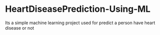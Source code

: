 # HeartDiseasePrediction-Using-ML
Its a simple machine learning project used for predict a person have heart disease or not
